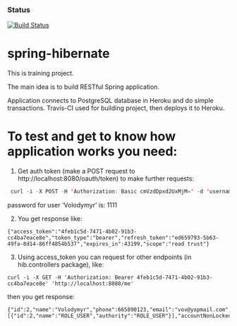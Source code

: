 ### Status
[![Build Status](https://travis-ci.org/rgavrysh/spring-hibernate.png?branch=master)](https://travis-ci.org/rgavrysh/spring-hibernate)
# spring-hibernate
This is training project.

The main idea is to build RESTful Spring application.

Application connects to PostgreSQL database in Heroku and do simple transactions. Travis-CI used for building project, then deploys it to Heroku.

# To test and get to know how application works you need:
 1) Get auth token (make a POST request to http://localhost:8080/oauth/token) to make further requests:
 ```java
  curl -i -X POST -H 'Authorization: Basic cmVzdDpxd2UxMjM=' -d 'username=Volodymyr&password=****&grant_type=password' 'http://localhost:8080/oauth/token'
  ```
  password for user 'Volodymyr' is: 1111

 2) You get response like:
  ```shell
  {"access_token":"4feb1c5d-7471-4b02-91b3-cc4ba7eace8e","token_type":"bearer","refresh_token":"ed659793-5b63-49fa-8d14-86ff4854b537","expires_in":43199,"scope":"read trust"}
  ```

 3) Using access_token you can request for other endpoints (in hib.controllers package), like:
 ```shell
 curl -i -X GET -H 'Authorization: Bearer 4feb1c5d-7471-4b02-91b3-cc4ba7eace8e' 'http://localhost:8080/me'
 ```

 then you get response:

 ```shell
 {"id":2,"name":"Volodymyr","phone":665890123,"email":"vov@yopmail.com","username":"Volodymyr","enabled":true,"accountNonExpired":true,"authorities":[{"id":2,"name":"ROLE_USER","authority":"ROLE_USER"}],"accountNonLocked":true,"credentialsNonExpired":true}
 ```